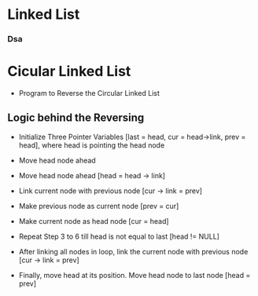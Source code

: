 # Linked List
### Dsa

# Cicular Linked List

- Program to Reverse the Circular Linked List

## Logic behind the Reversing

- Initialize Three Pointer Variables [last = head, cur = head->link, prev = head], where head is pointing the head node
- Move head node ahead

- Move head node ahead [head = head -> link]
- Link current node with previous node [cur -> link = prev]
- Make previous node as current node [prev = cur]
- Make current node as head node [cur = head]
- Repeat Step 3 to 6 till head is not equal to last [head != NULL]

- After linking all nodes in loop, link the current node with previous node [cur -> link = prev]
- Finally, move head at its position. Move head node to last node [head = prev]